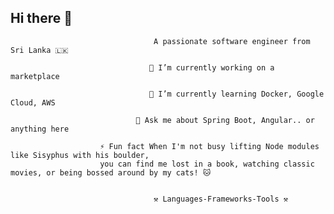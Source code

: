 ## Hi there 👋

<!--
**samodpriyankara/samodpriyankara** is a ✨ _special_ ✨ repository because its `README.md` (this file) appears on your GitHub profile.

Here are some ideas to get you started:

- 🔭 I’m currently working on ...
- 🌱 I’m currently learning ...
- 👯 I’m looking to collaborate on ...
- 🤔 I’m looking for help with ...
- 💬 Ask me about ...
- 📫 How to reach me: ...
- 😄 Pronouns: ...
- ⚡ Fun fact: ...
-->

                                    A passionate software engineer from Sri Lanka 🇱🇰

                                   🔭 I’m currently working on a marketplace

                                   🌱 I’m currently learning Docker, Google Cloud, AWS

                                💬 Ask me about Spring Boot, Angular.. or anything here

                        ⚡ Fun fact When I'm not busy lifting Node modules like Sisyphus with his boulder,
                        you can find me lost in a book, watching classic movies, or being bossed around by my cats! 🐱

  
                                    ⚒️ Languages-Frameworks-Tools ⚒️

 
